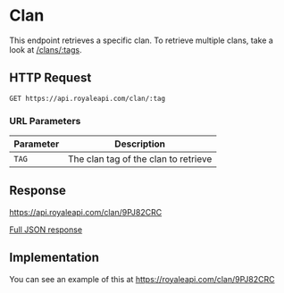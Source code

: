# Clan

This endpoint retrieves a specific clan. To retrieve multiple clans, take a look at [/clans/:tags](/endpoints/clans).

## HTTP Request

`GET https://api.royaleapi.com/clan/:tag`

### URL Parameters

Parameter | Description
--- | ---
`TAG` | The clan tag of the clan to retrieve

## Response

https://api.royaleapi.com/clan/9PJ82CRC

<a href="/json/clan_9PJ82CRC.json">Full JSON response</a>

## Implementation

You can see an example of this at https://royaleapi.com/clan/9PJ82CRC

